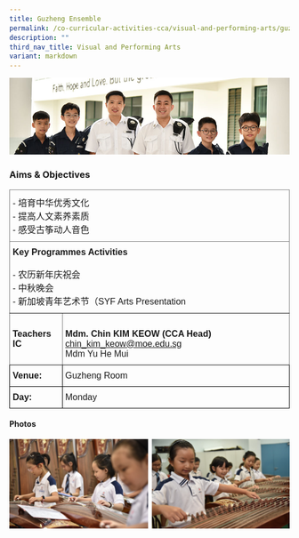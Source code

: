 ```yaml
---
title: Guzheng Ensemble
permalink: /co-curricular-activities-cca/visual-and-performing-arts/guzheng-ensemble/
description: ""
third_nav_title: Visual and Performing Arts
variant: markdown
---
```

![](/images/Website%20Banners%20Subpage/948x260%20masterhead%20-%20Co%20Curricular%20Activities4.jpg)

### Aims &amp; Objectives

<style type="text/css">
.tg  {border-collapse:collapse;border-spacing:0;}
.tg td{border-color:black;border-style:solid;border-width:1px;font-family:Arial, sans-serif;font-size:16px;
  overflow:hidden;padding:10px 5px;word-break:normal;}
.tg th{border-color:black;border-style:solid;border-width:1px;font-family:Arial, sans-serif;font-size:16px;
  font-weight:normal;overflow:hidden;padding:10px 5px;word-break:normal;}
.tg .tg-0pky{border-color:inherit;text-align:left;vertical-align:top}
</style>
<table class="tg">
<thead>
  <tr>
    <th class="tg-0pky" colspan="2"><span style="font-weight:bold">         </span>
			- 培育中华优秀文化<br>
			- 提高人文素养素质<br>
			- 感受古筝动人音色<br>
		</th>
  </tr>
</thead>
<tbody>
  <tr>
    <td class="tg-0pky" colspan="2"><span style="font-weight:bold;font-style:normal">Key Programmes Activities</span><br>
			<br>- 农历新年庆祝会<br>
			- 中秋晚会<br>
			- 新加坡青年艺术节（SYF Arts Presentation<br>
		</td>
  </tr>
  <tr>
    <td class="tg-0pky"><br><span style="font-weight:bold">Teachers IC</span></td>
    <td class="tg-0pky"><br><span style="font-weight:700;font-style:normal">Mdm. Chin KIM KEOW  (CCA Head) </span><a href="mailto:chin_kim_keow@moe.edu.sg" target="_blank" rel="noopener noreferrer">chin_kim_keow@moe.edu.sg</a><br>
			Mdm Yu He Mui
			<span style="font-weight:400;font-style:normal">            </span></td>
  </tr>	
	
  <tr>
    <td class="tg-0lax"><span style="font-weight:bold;font-style:normal">Venue:</span></td>
    <td class="tg-0lax">Guzheng Room</td>
		</tr>
		
  <tr>
    <td class="tg-0lax"><span style="font-weight:bold;font-style:normal">Day:</span></td>
    <td class="tg-0lax">Monday</td>
		</tr>
</tbody>
</table>


 
 #### Photos
 ![](/images/guzheng.png)